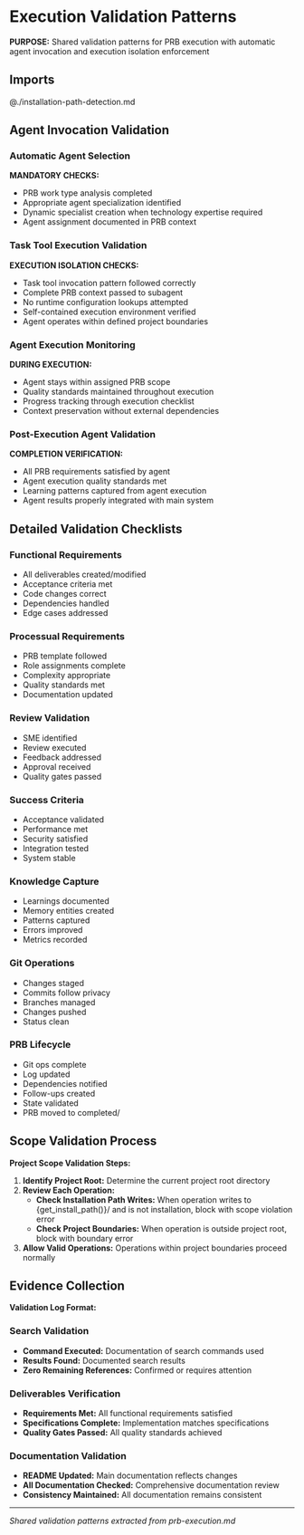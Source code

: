 # Execution Validation Patterns

**PURPOSE:** Shared validation patterns for PRB execution with automatic agent invocation and execution isolation enforcement

## Imports

@./installation-path-detection.md

## Agent Invocation Validation

### Automatic Agent Selection
**MANDATORY CHECKS:**
- PRB work type analysis completed
- Appropriate agent specialization identified
- Dynamic specialist creation when technology expertise required
- Agent assignment documented in PRB context

### Task Tool Execution Validation
**EXECUTION ISOLATION CHECKS:**
- Task tool invocation pattern followed correctly
- Complete PRB context passed to subagent
- No runtime configuration lookups attempted
- Self-contained execution environment verified
- Agent operates within defined project boundaries

### Agent Execution Monitoring
**DURING EXECUTION:**
- Agent stays within assigned PRB scope
- Quality standards maintained throughout execution
- Progress tracking through execution checklist
- Context preservation without external dependencies

### Post-Execution Agent Validation
**COMPLETION VERIFICATION:**
- All PRB requirements satisfied by agent
- Agent execution quality standards met
- Learning patterns captured from agent execution
- Agent results properly integrated with main system

## Detailed Validation Checklists

### Functional Requirements
- All deliverables created/modified
- Acceptance criteria met
- Code changes correct
- Dependencies handled
- Edge cases addressed

### Processual Requirements  
- PRB template followed
- Role assignments complete
- Complexity appropriate
- Quality standards met
- Documentation updated

### Review Validation
- SME identified
- Review executed
- Feedback addressed
- Approval received
- Quality gates passed

### Success Criteria
- Acceptance validated
- Performance met
- Security satisfied
- Integration tested
- System stable

### Knowledge Capture
- Learnings documented
- Memory entities created
- Patterns captured
- Errors improved
- Metrics recorded

### Git Operations
- Changes staged
- Commits follow privacy
- Branches managed
- Changes pushed
- Status clean

### PRB Lifecycle
- Git ops complete
- Log updated
- Dependencies notified
- Follow-ups created
- State validated
- PRB moved to completed/

## Scope Validation Process

**Project Scope Validation Steps:**

1. **Identify Project Root:** Determine the current project root directory
2. **Review Each Operation:**
   - **Check Installation Path Writes:** When operation writes to {get_install_path()}/ and is not installation, block with scope violation error
   - **Check Project Boundaries:** When operation is outside project root, block with boundary error
3. **Allow Valid Operations:** Operations within project boundaries proceed normally

## Evidence Collection

**Validation Log Format:**

### Search Validation
- **Command Executed:** Documentation of search commands used
- **Results Found:** Documented search results
- **Zero Remaining References:** Confirmed or requires attention

### Deliverables Verification
- **Requirements Met:** All functional requirements satisfied
- **Specifications Complete:** Implementation matches specifications
- **Quality Gates Passed:** All quality standards achieved

### Documentation Validation
- **README Updated:** Main documentation reflects changes
- **All Documentation Checked:** Comprehensive documentation review
- **Consistency Maintained:** All documentation remains consistent

---
*Shared validation patterns extracted from prb-execution.md*
